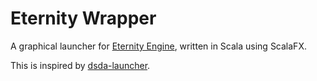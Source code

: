 # Eternity Wrapper

A graphical launcher for [Eternity Engine](https://github.com/team-eternity/eternity), written in Scala using ScalaFX.

This is inspired by [dsda-launcher](https://github.com/Pedro-Beirao/dsda-launcher).
